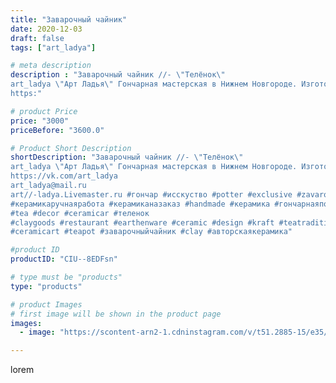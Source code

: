 ```yaml
---
title: "Заварочный чайник"
date: 2020-12-03
draft: false
tags: ["art_ladya"]

# meta description
description : "Заварочный чайник //- \"Телёнок\" 
art_ladya \"Арт Ладья\" Гончарная мастерская в Нижнем Новгороде. Изготовление керамики и мастер//-классы по обучению. 
https:"

# product Price
price: "3000"
priceBefore: "3600.0"

# Product Short Description
shortDescription: "Заварочный чайник //- \"Телёнок\" 
art_ladya \"Арт Ладья\" Гончарная мастерская в Нижнем Новгороде. Изготовление керамики и мастер//-классы по обучению. 
https://vk.com/art_ladya
art_ladya@mail.ru
art//-ladya.Livemaster.ru #гончар #исскуство #potter #exclusive #zavarotnyuk
#керамикаручнаяработа #керамиканазаказ #handmade #керамика #гончарнаяпосуда #эксклюзивнаякерамика #painter
#tea #decor #ceramicar #теленок
#claygoods #restaurant #earthenware #ceramic #design #kraft #teatradition
#ceramicart #teapot #заварочныйчайник #clay #авторскаякерамика"

#product ID
productID: "CIU--8EDFsn"

# type must be "products"
type: "products"

# product Images
# first image will be shown in the product page
images:
  - image: "https://scontent-arn2-1.cdninstagram.com/v/t51.2885-15/e35/128947359_130910555471030_2522322719337080232_n.jpg?tp=1&_nc_ht=scontent-arn2-1.cdninstagram.com&_nc_cat=102&_nc_ohc=3IbF8oOWJ0MAX_0NULY&ccb=7-4&oh=8eea1eb23118a3a4e5b068a10150f624&oe=608625A9&_nc_sid=86f79a&ig_cache_key=MjQ1NTg2NDcwMDgwNzQzNzA5NQ%3D%3D.2-ccb7-4"

---
```

lorem
